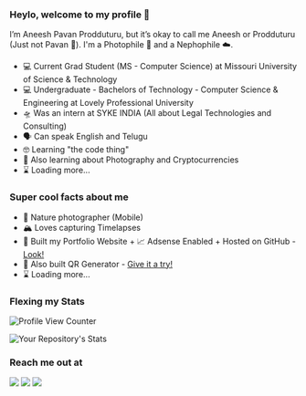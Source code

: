 ### Heylo, welcome to my profile 🦊


I’m Aneesh Pavan Prodduturu, but it’s okay to call me Aneesh or Prodduturu (Just not Pavan 😬). I'm a Photophile 📸 and a Nephophile ☁️.


- 💻 Current Grad Student (MS - Computer Science) at Missouri University of Science & Technology 
- 💻 Undergraduate - Bachelors of Technology - Computer Science & Engineering at Lovely Professional University
- 🛸 Was an intern at SYKE INDIA (All about Legal Technologies and Consulting)
- 🗣️ Can speak English and Telugu
- 🤓 Learning "the code thing"
- 🔗 Also learning about Photography and Cryptocurrencies
- ⌛ Loading more...

### Super cool facts about me 

- 📸 Nature photographer (Mobile)
- 🏔️ Loves capturing Timelapses
- 🔗 Built my Portfolio Website + 📈 Adsense Enabled + Hosted on GitHub - <a href="https://aneeshpavan.github.io/" target="_blank">Look!</a>
- 🔗 Also built QR Generator - <a href="https://qrcode--generator.herokuapp.com/" target="_blank">Give it a try!</a>
- ⌛ Loading more...

<div>
  
### Flexing my Stats
  
![Profile View Counter](https://komarev.com/ghpvc/?username=aneeshpavan&label=PROFILE+VIEWS&style=for-the-badge)

![Your Repository's Stats](https://github-readme-stats.vercel.app/api?username=aneeshpavan&show_icons=true) 
  
 ### Reach me out at
  <a href="https://instagram.com/anee_shh" target="_blank"><img src="https://img.shields.io/badge/-Instagram-%23E4405F?style=for-the-badge&logo=instagram&logoColor=white" target="_blank"></a>
  <a href="https://www.linkedin.com/in/aneeshprodduturu/" target="_blank"><img src="https://img.shields.io/badge/-LinkedIn-%230077B5?style=for-the-badge&logo=linkedin&logoColor=white" target="_blank"></a>
  <a href = "mailto:aneeshpavan.com"><img src="https://img.shields.io/badge/-Gmail-%23333?style=for-the-badge&logo=gmail&logoColor=white" target="_blank"></a>
  </div>
